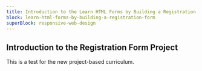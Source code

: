 ```yaml
---
title: Introduction to the Learn HTML Forms by Building a Registration Form Project
block: learn-html-forms-by-building-a-registration-form
superBlock: responsive-web-design
---
```


## Introduction to the Registration Form Project

This is a test for the new project-based curriculum.
